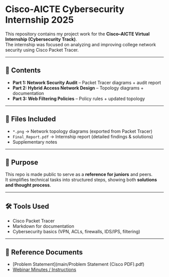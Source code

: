 # Cisco-AICTE Cybersecurity Internship 2025  

This repository contains my project work for the **Cisco–AICTE Virtual Internship (Cybersecurity Track)**.  
The internship was focused on analyzing and improving college network security using Cisco Packet Tracer.  

---

## 📌 Contents  
- **Part 1: Network Security Audit** – Packet Tracer diagrams + audit report  
- **Part 2: Hybrid Access Network Design** – Topology diagrams + documentation  
- **Part 3: Web Filtering Policies** – Policy rules + updated topology  

---

## 📂 Files Included  
- `*.png` → Network topology diagrams (exported from Packet Tracer)  
- `Final_Report.pdf` → Internship report (detailed findings & solutions)  
- Supplementary notes  

---

## 🎯 Purpose  
This repo is made public to serve as a **reference for juniors** and peers.  
It simplifies technical tasks into structured steps, showing both **solutions and thought process**.  

---

## 🛠️ Tools Used  
- Cisco Packet Tracer  
- Markdown for documentation  
- Cybersecurity basics (VPN, ACLs, firewalls, IDS/IPS, filtering)


---

## 📑 Reference Documents
- [Problem Statement](main/Problem Statement (Cisco PDF).pdf)
- [Webinar Minutes / Instructions](docs/webinar_minutes.pdf)


